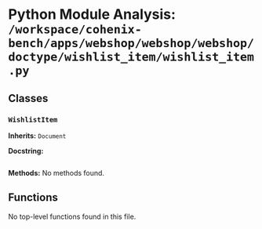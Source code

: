 # Python Module Analysis: `/workspace/cohenix-bench/apps/webshop/webshop/webshop/doctype/wishlist_item/wishlist_item.py`

## Classes

### `WishlistItem`
**Inherits:** `Document`


**Docstring:**
```

```

**Methods:**
No methods found.




## Functions

No top-level functions found in this file.
